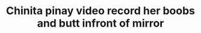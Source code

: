 ---
layout: post
title: Chinita pinay video record her boobs and butt infront of mirror
duration: '00:33'
view: 255
rate: 2
video: 'https://flashservice.xvideos.com/embedframe/26977037'
category: 
 - amateur
 - beautiful
 - pinay
 - pov
 - student
tags: 
 - pinay-sex
priority: 0.9
changefreq: daily
---